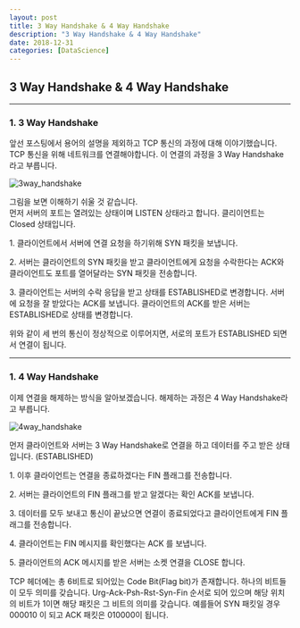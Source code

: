 ```yaml
---
layout: post
title: 3 Way Handshake & 4 Way Handshake
description: "3 Way Handshake & 4 Way Handshake"
date: 2018-12-31 
categories: [DataScience]
---
```


## 3 Way Handshake & 4 Way Handshake
* * *

### 1. 3 Way Handshake

앞선 포스팅에서 용어의 설명을 제외하고 TCP 통신의 과정에 대해 이야기했습니다. <br>
TCP 통신을 위해 네트워크를 연결해야합니다. 이 연결의 과정을 <span class="emphasis">3 Way Handshake</span>라고 부릅니다.

![3way_handshake](https://drive.google.com/uc?id=1vLCxFe3PdepG8PEvbpFsl-hR_8vz8z6N)

그림을 보면 이해하기 쉬울 것 같습니다. <br>
먼저 서버의 포트는 열려있는 상태이며 <span class="emphasis">LISTEN</span> 상태라고 합니다. 클리이언트는 <span class="emphasis">Closed</span> 상태입니다.

<p class="indent">1. 클라이언트에서 서버에 연결 요청을 하기위해 SYN 패킷을 보냅니다.</p>

<p class="indent">2. 서버는 클라이언트의 SYN 패킷을 받고 클라이언트에게 요청을 수락한다는 ACK와 클라이언트도 포트를 열어달라는 SYN 패킷을 전송합니다.</p>

<p class="indent">3. 클라이언트는 서버의 수락 응답을 받고 상태를 ESTABLISHED로 변경합니다. 서버에 요청을 잘 받았다는 ACK를 보냅니다. 클라이언트의 ACK를 받은 서버는 ESTABLISHED로 상태를 변경합니다.</p>

위와 같이 세 번의 통신이 정상적으로 이루어지면, 서로의 포트가 <span class="emphasis">ESTABLISHED</span> 되면서 연결이 됩니다.

* * *

### 1. 4 Way Handshake

이제 연결을 해제하는 방식을 알아보겠습니다. 해제하는 과정은 4 Way Handshake라고 부릅니다. 

![4way_handshake](https://drive.google.com/uc?id=1mVFFOII0tptCEJA5_tXOBtNKBoYbc1LH)

먼저 클라이언트와 서버는 3 Way Handshake로 연결을 하고 데이터를 주고 받은 상태입니다. <span class="emphasis">(ESTABLISHED)</span>

<p class="indent">1. 이후 클라이언트는 연결을 종료하겠다는 FIN 플래그를 전송합니다.</p>

<p class="indent">2. 서버는 클라이언트의 FIN 플래그를 받고 알겠다는 확인 ACK를 보냅니다.</p>

<p class="indent">3. 데이터를 모두 보내고 통신이 끝났으면 연결이 종료되었다고 클라이언트에게 FIN 플래그를 전송합니다.</p>

<p class="indent">4. 클라이언트는 FIN 메시지를 확인했다는 ACK 를 보냅니다.</p>

<p class="indent">5. 클라이언트의 ACK 메시지를 받은 서버는 소켓 연결을 CLOSE 합니다.</p>

TCP 헤더에는 총 6비트로 되어있는 Code Bit(Flag bit)가 존재합니다. 하나의 비트들이 모두 의미를 갖습니다.
Urg-Ack-Psh-Rst-Syn-Fin 순서로 되어 있으며 해당 위치의 비트가 1이면
해당 패킷은 그 비트의 의미를 갖습니다.
예를들어 SYN 패킷일 경우 000010 이 되고 ACK 패킷은 010000이 됩니다.
